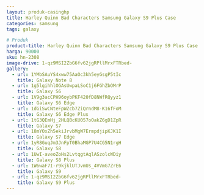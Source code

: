 ```yaml
---
layout: produk-casinghp
title: Harley Quinn Bad Characters Samsung Galaxy S9 Plus Case
categories: samsung
tags: galaxy

# Produk
product-title: Harley Quinn Bad Characters Samsung Galaxy S9 Plus Case
harga: 90000
sku: hn-2308
image-drive: 1-qz9MSI2ZbG6fv62jgRPllMrxFTRbed-
gallery:
  - url: 1YMbSAuYS4xww75AaOc3kh5eyGsgP5tIc
    title: Galaxy Note 8
  - url: 1g5lgihhlOGAsUwpaLSoC1j6FGhZbOMrP
    title: Galaxy S6
  - url: 1V9g3acCPH96oybPKF420fD8NWfRQyyz1
    title: Galaxy S6 Edge
  - url: 1dGiSwCNteFpWZcb7ZiQrndM8-K16fFoM
    title: Galaxy S6 Edge Plus
  - url: 1tG3QEmHj_2HLQBcKU057oOakZ6gD1ZpR
    title: Galaxy S7
  - url: 18mYOxZh5ekiJrvbMgW7ErmpdjipKJK1I
    title: Galaxy S7 Edge
  - url: 1yR8GuqJm3JnFpT0BhaMGP7U4CG5N1rgH
    title: Galaxy S8
  - url: 1UwI-aveoZoHs2LvtqgtAqlASzolcWDiy
    title: Galaxy S8 Plus
  - url: 1W6waF7I-r9kjklUTJvmUs_4VVmG7ZrE6
    title: Galaxy S9
  - url: 1-qz9MSI2ZbG6fv62jgRPllMrxFTRbed-
    title: Galaxy S9 Plus
---
```

